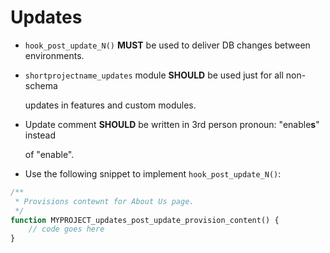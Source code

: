 # Updates

* `hook_post_update_N()` **MUST** be used to deliver DB changes between environments.
* `shortprojectname_updates` module **SHOULD** be used just for all non-schema

  updates in features and custom modules.

* Update comment **SHOULD** be written in 3rd person pronoun: "enable**s**" instead

  of "enable".

* Use the following snippet to implement `hook_post_update_N()`:

```php
/**
 * Provisions contewnt for About Us page.
 */
function MYPROJECT_updates_post_update_provision_content() {
    // code goes here
}
```

